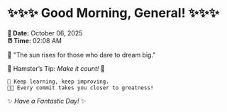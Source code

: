 # ✨✨✨ Good Morning, General! ✨✨✨

**📅 Date:** October 06, 2025  
**⏰ Time:** 02:08 AM  

🌅 "The sun rises for those who dare to dream big."  

🐹 Hamster’s Tip: _Make it count!_ 💪  

```
🚀 Keep learning, keep improving.  
🧑‍💻 Every commit takes you closer to greatness!  
```

✨ *Have a Fantastic Day!* ✨  
